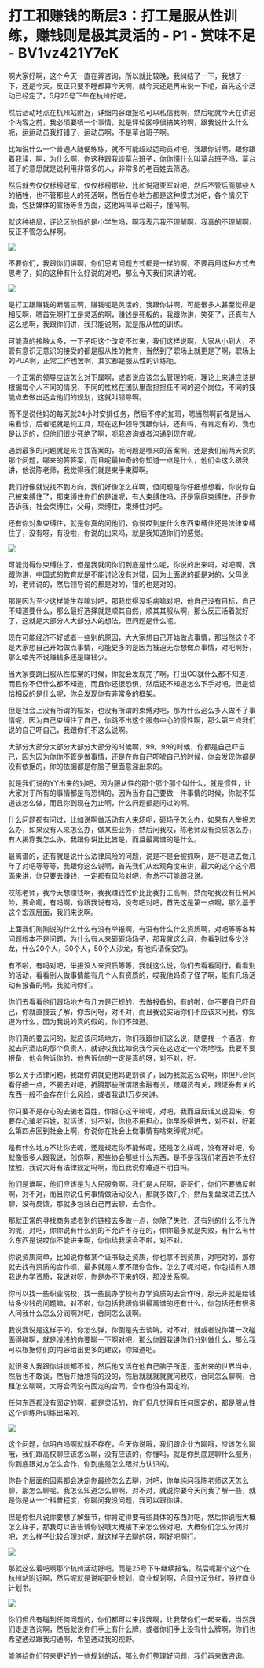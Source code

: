 # 打工和赚钱的断层3：打工是服从性训练，赚钱则是极其灵活的 - P1 - 赏味不足 - BV1vz421Y7eK

啊大家好啊，这个今天一直在弄咨询，所以就比较晚，我纠结了一下，我想了一下，还是今天，反正只要不睡都算今天啊，就今天还是再来说一下呃，首先这个活动已经定了，5月25号下午在杭州好吧。

然后活动地点在杭州站附近，详细内容跟报名可以私信我啊，然后呢就今天在讲这个内容之前，我必须要喷一个事情，就是评论区哼很搞笑的啊，跟我说什么什么呃，运运动员我打错了，运动员啊，不是草台班子啊。

比如说什么一个普通人随便练练，就不可能超过运动员对吧，我跟你讲啊，跟你跟着我读，啊，为什么啊，你这种跟我谈草台班子，你你懂什么叫草台班子吗，草台班子的意思就是说利用非常多的人，非常多的老百姓去筛选。

然后就去仅仅标榜冠军，仅仅标榜那些，比如说冠亚军对吧，然后不管后面那些人的牺牲，也不管那些人的死活啊，然后在各地方都是这种模式对吧，各个情况下面，包括媒体的宣扬等各方面，这他妈叫草台班子，懂吗啊。

就这种格局，评论区他妈的是小学生吗，啊我表示我不理解啊，我真的不理解啊，反正不管怎么样啊。

![](img/eb829750c2bd4fac56101025805b6096_1.png)

不要你们，我跟你们讲啊，你们思考问题方式都是一样的啊，不要再用这种方式去思考了，妈的这种有什么好说的对吧，那么今天我们来讲的呢。



![](img/eb829750c2bd4fac56101025805b6096_3.png)

是打工跟赚钱的断层三啊，赚钱呢是灵活的，我跟你讲啊，可能很多人甚至觉得是相反啊，嗯首先啊打工是灵活的啊，赚钱是死板的，我跟你讲，笑死了，还真有人这么想啊，我跟你们讲，我只能说啊，就是服从性的训练。

可能真的接触太多，一下子呃这个改变不过来，我们这样说啊，大家从小到大，不管有意识无意识的接受的都是服从性的教育，当然到了职场上就更是了啊，职场上的PUA啊，正常工作也罢啊，其实都是服从性的训练呃。

一个正常的领导应该怎么对下属啊，或者说应该怎么管理的呃，理论上来讲应该是根据每个人不同的情况，不同的性格在团队里面担担任不同的这个岗位，不同的技能点去做出适合他们的规划，这就叫领导啊。

而不是说他妈的每天就24小时安排任务，然后不停的加班，嗯当然啊前者是当人来看诊，后者呢就是纯工具，现在这种领导我跟你讲，还有吗，有肯定有的，我也是认识的，但他们很少死绝了啊，呃我咨询或者沟通到现在呢。

遇到最多的问题就是来寻找答案的，呃问题是哪来的答案啊，还是我们前两天说的那个问题，哪来的答答案，而且呢最神奇的你知道一点是什么，他们会这么跟我讲，他说陈老师，我觉得我们就是束手束脚啊。

我们好像就说找不到方向，我们好像怎么样啊，但问题是你仔细想想看，你说你自己被束缚住了，那束缚住你们的是谁呢，有人束缚住吗，还是家庭束缚住，还是你告诉我，社会束缚住，父母，束缚住，束缚住对吧。

还有你对象束缚住，就是你真的问他们，你说哎到底什么东西束缚住还是法律束缚住了，没有呀，有没啦，你说的出来吗，就是我知道你们的感觉。



![](img/eb829750c2bd4fac56101025805b6096_5.png)

可能觉得你束缚住了，但是我就问你们到底是什么呢，你说的出来吗，对吧啊，我跟你讲，中国式的教育就是不能讨论没有对错，因为上面说的都是对的，父母说的，老师说的，然后领导说的都是对的，错的也是对的。

那是因为至少这样能生存嘛对吧，那我觉得没毛病嘛对吧，他自己没有目标，自己不知道要什么，那么最好选择就是顺其自然，顺其其服从啊，那么反正活着就好了，这就是大部分人大部分人的想法，但问题是什么呢。

现在可能经济不好或者一些别的原因，大大家想自己开始做点事情，那当然这个不是大家想自己开始做点事情，可能更多的是因为被迫无奈想做点事情，对吧啊好，那么咱先不说赚钱多还是赚钱少。

当大家要跳出服从性框架的时候，你就会发现完了啊，打出GG就什么都不知道，而且你不但什么都不知道，而且你还很恐惧，然后还不知道怎么下手对吧，但是恰恰相反的是什么呢，你会发现你有非常多的框架。

但是社会上没有所谓的框架，也没有所谓的束缚对吧，那为什么这么多人做不了事情呢，因为自己束缚住了自己，你跳不出这个服务中心的惯性啊，那么第三点我们说的自己吓自己，我跟你们不这么说啊。

大部分大部分大部分大部分大部分的时候啊，99。99的时候，你都是自己吓自己，因为因为你你不管是做事情，还是在你自己吓唬自己的时候，你会发现你都是没有依据的，你的依据都是你脑子里面意淫出来的。

就是我们说的YY出来的对吧，因为服从性的那个那个那个叫什么，就是惯性，让大家对于所有的事情都是有恐惧的，因为当你自己要做一件事情的时候，你就不知道该怎么做，而且你到现在为止啊，什么问题都是问过的啊。

什么问题都有问过，比如说啊做活动有人来场呃，砸场子怎么办，如果有人举报怎么办，如果没有人来怎么办，做某些业务，然后问我哎，陈老师没有资质怎么办，有人揭穿我怎么办，我跟你讲比比皆是，而且最离谱的是什么。

最离谱的，还有就是说什么法律风险的问题，说是不是会被抓啊，是不是进去做几年了对吧等等等，我跟你这么说啊，首先我们从宏观角度来讲，最大的这个这个层面来讲，你只要去赚钱，一定都有风险对吧，你总不可能跟我说。

哎陈老师，我今天想赚钱啊，我我赚钱性价比比我打工高啊，然而呢我没有任何风险，要命嘞，有吗啊，你跟我说有吗，没有吧对吧，首先这是第一点啊，那么基于这个宏观层面，我们来说啊。

上面我们刚刚说的什么什么有没有举报啊，有没有什么什么资质啊，对吧等等各种问题根本不是问题，为什么有人来砸砸场场子，那我就这么问，你看到过多少沙龙，什么20个人，30个人，50个人沙龙，有他妈请保安的。

有不啦，有吗对吧，举报没人来资质等等，我就这么说，你们去看看同行，看看别的活动，看看别人做事情能有几个人有资质的，哎我他妈奇了怪了啊，能有几场活动有报备的啊，我就问你们。

你们去看看他们跟场地方有几方是正规的，去做报备的，有的啦，你不要自己吓自己，你就直接去了解，你去问呀，对不对，而且我说实话你们不应该来问我，你知道为什么，因为我说的真的假的，你们不知道。

你们真的要去问的，就应该问场地方，你们我跟你们这么说，随便找一个酒店，你就去问酒店的那个负责人，就说哎我比如说我今天在这边定一个场地哦，我要不要报备，他会告诉你的，他告诉你的一定是真的呀，对不对，好。

那么关于法律问题，我跟你讲就更他妈更别谈了，因为我就这么说啊，你但凡合同看仔细一点，不要去对吧，折腾那些所谓跟金融有关，跟期货有关，跟证券有关的东西一般不会存在什么风险，或者我退1万步来讲。

你只要不是存心的去骗老百姓，你担心这干嘛呢，对吧，我而且反话又说回来，你要存心骗老百姓，就活该，对不对，你也不用担心，你早晚得进去，对不对，好那么第四点回到社会上啊，你说你在社会上做事情有啥束缚呢对吧。

是有什么地方不让你去呢，还是规定你不能做呢，还是怎么样呢，没有呀对吧，你就像很多人跟我说，创伤啊，那些协会那些什么东西，是不是我我们老百姓不太好接触，我说大哥有法律规定吗啊，而且我说你难道不明白吗。

他们是谁啊，他们应该是为人民服务啊，我们是人民啊，哥哥们，你们不要搞反啦啊，对不对，而且你说任何事情做活动没人，那就多做几个，然后复盘改进去找人聊，没有反馈，那就多包装自己再去聊，去合作。

那就正常的寻找商务或者别的链接去多做一点，你除了失败，还有别的什么不允许的呢，对吧，你你说有什么别的不允许不存在的，你你最多就是失败，有什么有什么东西是说哎你不能进来啊，你你给我滚会不啦，对不对。

你说资质简单，比如说你做某个证书缺乏资质，你也拿不到资质，对吧对的，那你就去找有资质的合作呗，最多就是人家不跟你合作，怎么了呢对吧，你包括有人跟我说办学资质，我说对呀，你是办不下来的呀，那没关系啊。

你可以找一些职业院校，找一些民办学校有办学资质的去合作呀，那无非就是给钱给多少钱的问题嘛，对不啦，你包括我跟你讲最离谱的还有什么，你包括还有很多人问我什么怎么分润啊对吧，合同怎么谈啊。

我说我说是这样子的，你怎么弹，你倒是先去谈呐，对不对，就或者说你第一次碰面得碰啊，就是浅浅的你要聊一下啊对吧，那么你跟我讲你们分别做什么，那么我可以根据你们的内容给出更多的建议，你知道吧。

就很多人我跟你讲谈都不谈，然后他又活在他自己脑子所歪，歪出来的世界当中，然后也不敢谈，然后开始想有的没的，然后就就就就就问我哎，合同怎么聊啊，合租怎么聊啊，大哥合同没有固定的合同，合作也没有固定的。

任何东西都没有固定的啊，都是灵活的，你们但凡觉得有任何固定的，都是服从性这个训练所训练出来的。

![](img/eb829750c2bd4fac56101025805b6096_7.png)

这个问题，你明白吗啊就就不存在，今天你说哦，我们跟企业方聊哦，应该怎么聊哦，我们跟高校聊应该怎么聊，没有应该的，你懂吗，就是你到底是聊什么服务，你到底跟对方怎么合作，你到底是怎么跟对方认识的。

你各个层面的因素都会决定你最终怎么去聊，对吧，你单纯问我陈老师这天怎么聊，那怎么聊呢，我怎么知道怎么聊啊，对不对，就说你要今天问我了解一些，就是你是从一个科普程度，你聊问我没问题，我可以跟你讲。

但是你但凡说你要想了解细节，你肯定得要有些具体的东西对吧，然后你说哦大概怎么样子，那我可以告告诉你说哦大概接下来怎么做对吧，大概你们怎么分润对吧，怎么样子比较合理对吧，就这样子去聊的呀，啊好吧啊行。



![](img/eb829750c2bd4fac56101025805b6096_9.png)

那就这么着吧啊那个杭州活动好吧，而是25号下午继续报名，然后呢那个这个在杭州站附近啊，然后呢就是说呃职业规划，商业规划啊，合同分润分红，股权商业计划书。



![](img/eb829750c2bd4fac56101025805b6096_11.png)

你们但凡有碰到任何问题的，你们都可以来找我啊，让我帮你们一起来看，当然我们走走咨询啊，然后就说你们手上有什么牌，或者你们手上没有什么牌啊，你们也希望通过跟我沟通啊，希望通过我的视野。

能够给你们带来更好的一些规划的话，那么你们整理好问题，我们再来做咨询。